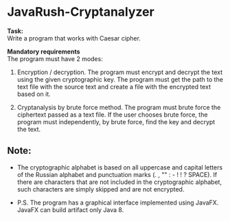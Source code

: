 # JavaRush-Cryptanalyzer
**Task:** <br>
Write a program that works with Caesar cipher.

**Mandatory requirements**<br>
The program must have 2 modes:
  1. Encryption / decryption.
  The program must encrypt and decrypt the text using the given cryptographic key.
  The program must get the path to the text file with the source text and create a file with the encrypted text based on it.
  
  2. Cryptanalysis by brute force method.
  The program must brute force the ciphertext passed as a text file.
  If the user chooses brute force, the program must independently, by brute force, find the key and decrypt the text.

## Note:
* The cryptographic alphabet is based on all uppercase and capital letters of the Russian alphabet and punctuation marks (. , "" : - ! ! ? SPACE).
If there are characters that are not included in the cryptographic alphabet, such characters are simply skipped and are not encrypted.

* P.S. The program has a graphical interface implemented using JavaFX. JavaFX can build artifact only Java 8.
